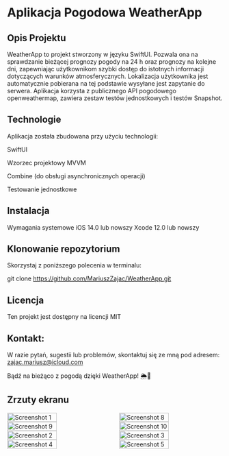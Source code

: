# Aplikacja Pogodowa WeatherApp

## Opis Projektu

WeatherApp to projekt stworzony w języku SwiftUI. Pozwala ona na sprawdzanie bieżącej prognozy pogody na 24 h  oraz prognozy na kolejne dni, zapewniając użytkownikom szybki dostęp do istotnych informacji dotyczących warunków atmosferycznych.
Lokalizacja użytkownika jest automatycznie pobierana na tej podstawie wysyłane jest zapytanie do serwera. 
Aplikacja korzysta z publicznego API pogodowego openweathermap,  zawiera zestaw testów jednostkowych i testów Snapshot. 

## Technologie
Aplikacja została zbudowana przy użyciu technologii:

SwiftUI

Wzorzec projektowy MVVM

Combine (do obsługi asynchronicznych operacji)

Testowanie jednostkowe

## Instalacja

Wymagania systemowe
iOS 14.0 lub nowszy
Xcode 12.0 lub nowszy

## Klonowanie repozytorium

Skorzystaj z poniższego polecenia w terminalu:

git clone https://github.com/MariuszZajac/WeatherApp.git


## Licencja

Ten projekt jest dostępny na licencji MIT 

## Kontakt: 

W razie pytań, sugestii lub problemów, skontaktuj się ze mną pod adresem: zajac.mariusz@icloud.com

Bądź na bieżąco z pogodą dzięki WeatherApp! 🌦️📱

## Zrzuty ekranu

<div style="display: flex; justify-content: space-between; flex-wrap: wrap;">

<img src="https://github.com/MariuszZajac/WeatherApp/assets/93003863/1c59d437-4229-4e25-9465-967d1a33e58c" width="48%" alt="Screenshot 1">

<img src="https://github.com/MariuszZajac/WeatherApp/assets/93003863/01b13ae4-3503-4fc6-a07c-a2e437dfdc67" width="48%" alt="Screenshot 8">

<img src="https://github.com/MariuszZajac/WeatherApp/assets/93003863/2ff4aac1-4eaf-4731-ad74-deeb5f66f41d" width="48%" alt="Screenshot 9">

<img src="https://github.com/MariuszZajac/WeatherApp/assets/93003863/cad3b6b0-9ceb-4d65-aad9-64ae7ea67c84" width="48%" alt="Screenshot 10">

<img src="https://github.com/MariuszZajac/WeatherApp/assets/93003863/99681541-ad36-4791-94fe-ce7e63544e5d" width="48%" alt="Screenshot 2">

<img src="https://github.com/MariuszZajac/WeatherApp/assets/93003863/6772c5db-6215-4687-8599-33f1aa5401b6" width="48%" alt="Screenshot 3">

<img src="https://github.com/MariuszZajac/WeatherApp/assets/93003863/d60b905e-4d78-4ea1-a5d3-83480a734775" width="48%" alt="Screenshot 4">

<img src="https://github.com/MariuszZajac/WeatherApp/assets/93003863/cb8ea838-8025-410c-8072-ad3bb559387a" width="48%" alt="Screenshot 5">

</div>




